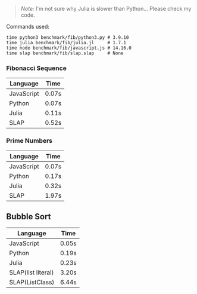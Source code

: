 > *Note:* I'm not sure why Julia is slower than Python... Please check my code.

Commands used:
```
time python3 benchmark/fib/python3.py # 3.9.10
time julia benchmark/fib/julia.jl     # 1.7.1
time node benchmark/fib/javascript.js # 14.16.0
time slap benchmark/fib/slap.slap     # None
```

### Fibonacci Sequence
| Language  | Time |
| --------- | ---- |
| JavaScript| 0.07s|
| Python    | 0.07s|
| Julia     | 0.11s|
| SLAP	    | 0.52s|


### Prime Numbers
| Language  | Time |
| --------- | ---- |
| JavaScript| 0.07s|
| Python    | 0.17s|
| Julia     | 0.32s|
| SLAP	    | 1.97s|


## Bubble Sort
|       Language    | Time |
| ----------------- | ---- |
|     JavaScript    | 0.05s|
|       Python      | 0.19s|
|        Julia      | 0.23s|
| SLAP(list literal)| 3.20s|
| SLAP(ListClass)   | 6.44s|